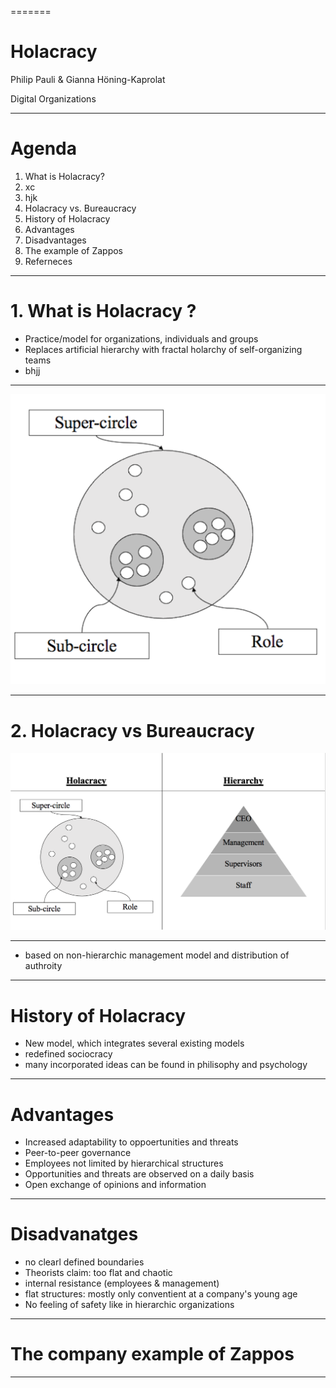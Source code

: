 =======
# **Holacracy**
Philip Pauli & Gianna Höning-Kaprolat

Digital Organizations 


>>>>>>> 
---

# Agenda 

1. What is Holacracy?
2. xc
3. hjk
4. Holacracy vs. Bureaucracy 
5. History of Holacracy 
6. Advantages 
7. Disadvantages 
8. The example of Zappos 
9. Referneces 

---

# 1. What is Holacracy ?

* Practice/model for organizations, individuals and groups
* Replaces artificial hierarchy with fractal holarchy of self-organizing teams 
* bhjj

---


![](H.png)
 








---

# 2. **Holacracy** vs **Bureaucracy** 

![](HVB.png) 

---

* based on non-hierarchic management model and distribution of authroity 



---
# History of **Holacracy** 

* New model, which integrates several existing models
* redefined sociocracy
* many incorporated ideas can be found in philisophy and psychology

---

# Advantages 

* Increased adaptability to oppoertunities and threats 
* Peer-to-peer governance 
* Employees not limited by hierarchical structures 
* Opportunities and threats are observed on a daily basis 
* Open exchange of opinions and information 

---

# Disadvanatges 

* no clearl defined boundaries 
* Theorists claim: too flat and chaotic
* internal resistance (employees & management)
* flat structures: mostly only conventient at a company's young age
* No feeling of safety like in hierarchic organizations


---
# The company example of **Zappos** 

---

# 



